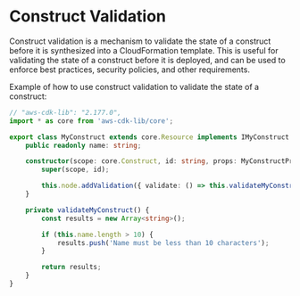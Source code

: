 # Construct Validation

Construct validation is a mechanism to validate the state of a construct before it is synthesized into a CloudFormation template. This is useful for validating the state of a construct before it is deployed, and can be used to enforce best practices, security policies, and other requirements.

Example of how to use construct validation to validate the state of a construct:

```typescript
// "aws-cdk-lib": "2.177.0",
import * as core from 'aws-cdk-lib/core';

export class MyConstruct extends core.Resource implements IMyConstruct {
    public readonly name: string;

    constructor(scope: core.Construct, id: string, props: MyConstructProps) {
        super(scope, id);

        this.node.addValidation({ validate: () => this.validateMyConstruct() });
    }

    private validateMyConstruct() {
        const results = new Array<string>();

        if (this.name.length > 10) {
            results.push('Name must be less than 10 characters');
        }

        return results;
    }
}
```
